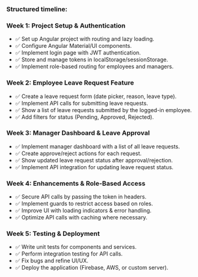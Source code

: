 ### **Structured timeline**:

### **Week 1: Project Setup & Authentication**
- ✅ Set up Angular project with routing and lazy loading.
- ✅ Configure Angular Material/UI components.
- ✅ Implement login page with JWT authentication.
- ✅ Store and manage tokens in localStorage/sessionStorage.
- ✅ Implement role-based routing for employees and managers.

### **Week 2: Employee Leave Request Feature**
- ✅ Create a leave request form (date picker, reason, leave type).
- ✅ Implement API calls for submitting leave requests.
- ✅ Show a list of leave requests submitted by the logged-in employee.
- ✅ Add filters for status (Pending, Approved, Rejected).

### **Week 3: Manager Dashboard & Leave Approval**
- ✅ Implement manager dashboard with a list of all leave requests.
- ✅ Create approve/reject actions for each request.
- ✅ Show updated leave request status after approval/rejection.
- ✅ Implement API integration for updating leave request status.

### **Week 4: Enhancements & Role-Based Access**
- ✅ Secure API calls by passing the token in headers.
- ✅ Implement guards to restrict access based on roles.
- ✅ Improve UI with loading indicators & error handling.
- ✅ Optimize API calls with caching where necessary.

### **Week 5: Testing & Deployment**
- ✅ Write unit tests for components and services.
- ✅ Perform integration testing for API calls.
- ✅ Fix bugs and refine UI/UX.
- ✅ Deploy the application (Firebase, AWS, or custom server).

